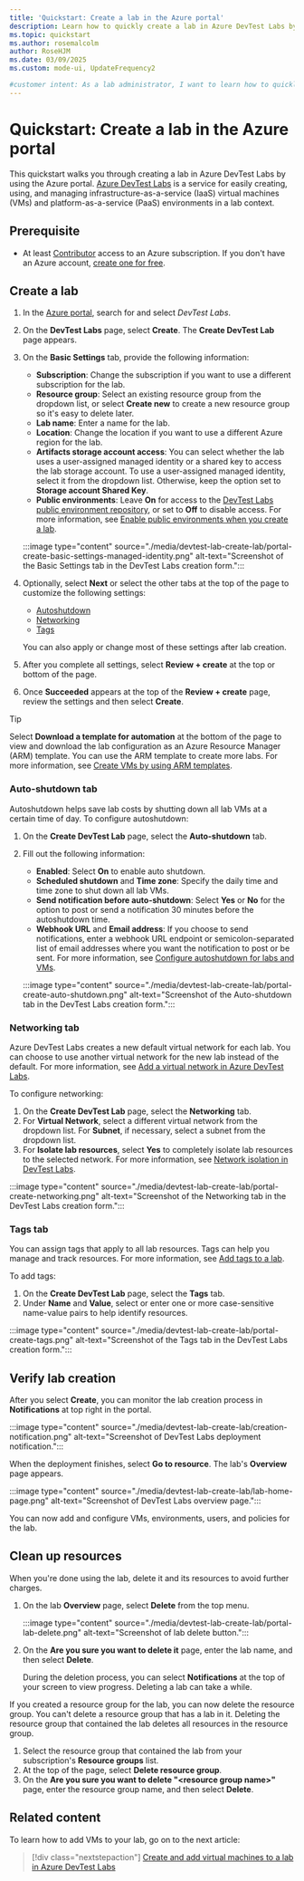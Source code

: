 ```yaml
---
title: 'Quickstart: Create a lab in the Azure portal'
description: Learn how to quickly create a lab in Azure DevTest Labs by using the Azure portal.
ms.topic: quickstart
ms.author: rosemalcolm
author: RoseHJM
ms.date: 03/09/2025
ms.custom: mode-ui, UpdateFrequency2

#customer intent: As a lab administrator, I want to learn how to quickly set up Azure DevTest Labs by using the Azure portal, so I can create labs for development, testing, or training.
---
```


# Quickstart: Create a lab in the Azure portal

This quickstart walks you through creating a lab in Azure DevTest Labs by using the Azure portal. [Azure DevTest Labs](https://azure.microsoft.com/services/devtest-lab) is a service for easily creating, using, and managing infrastructure-as-a-service (IaaS) virtual machines (VMs) and platform-as-a-service (PaaS) environments in a lab context.

## Prerequisite

- At least [Contributor](/azure/role-based-access-control/built-in-roles#contributor) access to an Azure subscription. If you don't have an Azure account, [create one for free](https://azure.microsoft.com/free/?WT.mc_id=A261C142F).

## Create a lab

1. In the [Azure portal](https://portal.azure.com), search for and select *DevTest Labs*.
1. On the **DevTest Labs** page, select **Create**. The **Create DevTest Lab** page appears.
1. On the **Basic Settings** tab, provide the following information:
   - **Subscription**: Change the subscription if you want to use a different subscription for the lab.
   - **Resource group**: Select an existing resource group from the dropdown list, or select **Create new** to create a new resource group so it's easy to delete later.
   - **Lab name**: Enter a name for the lab.
   - **Location**: Change the location if you want to use a different Azure region for the lab.
   - **Artifacts storage account access**: You can select whether the lab uses a user-assigned managed identity or a shared key to access the lab storage account. To use a user-assigned managed identity, select it from the dropdown list. Otherwise, keep the option set to **Storage account Shared Key**.
   - **Public environments**: Leave **On** for access to the [DevTest Labs public environment repository](https://github.com/Azure/azure-devtestlab/tree/master/Environments), or set to **Off** to disable access. For more information, see [Enable public environments when you create a lab](devtest-lab-create-environment-from-arm.md#set-public-environment-access-for-new-lab).

   :::image type="content" source="./media/devtest-lab-create-lab/portal-create-basic-settings-managed-identity.png" alt-text="Screenshot of the Basic Settings tab in the DevTest Labs creation form.":::

1. Optionally, select **Next** or select the other tabs at the top of the page to customize the following settings:

   - [Autoshutdown](#auto-shutdown-tab)
   - [Networking](#networking-tab)
   - [Tags](#tags-tab) 

   You can also apply or change most of these settings after lab creation.
1. After you complete all settings, select **Review + create** at the top or bottom of the page.
1. Once **Succeeded** appears at the top of the **Review + create** page, review the settings and then select **Create**.

> [!TIP]
> Select **Download a template for automation** at the bottom of the page to view and download the lab configuration as an Azure Resource Manager (ARM) template. You can use the ARM template to create more labs. For more information, see [Create VMs by using ARM templates](devtest-lab-use-resource-manager-template.md).

### Auto-shutdown tab

Autoshutdown helps save lab costs by shutting down all lab VMs at a certain time of day. To configure autoshutdown:

1. On the **Create DevTest Lab** page, select the **Auto-shutdown** tab.
1. Fill out the following information:
   - **Enabled**: Select **On** to enable auto shutdown.
   - **Scheduled shutdown** and **Time zone**: Specify the daily time and time zone to shut down all lab VMs.
   - **Send notification before auto-shutdown**: Select **Yes** or **No** for the option to post or send a notification 30 minutes before the autoshutdown time.
   - **Webhook URL** and **Email address**: If you choose to send notifications, enter a webhook URL endpoint or semicolon-separated list of email addresses where you want the notification to post or be sent. For more information, see [Configure autoshutdown for labs and VMs](devtest-lab-auto-shutdown.md).

   :::image type="content" source="./media/devtest-lab-create-lab/portal-create-auto-shutdown.png" alt-text="Screenshot of the Auto-shutdown tab in the DevTest Labs creation form.":::

### Networking tab

Azure DevTest Labs creates a new default virtual network for each lab. You can choose to use another virtual network for the new lab instead of the default. For more information, see [Add a virtual network in Azure DevTest Labs](devtest-lab-configure-vnet.md).

To configure networking:

1. On the **Create DevTest Lab** page, select the **Networking** tab.
1. For **Virtual Network**, select a different virtual network from the dropdown list. For **Subnet**, if necessary, select a subnet from the dropdown list.
1. For **Isolate lab resources**, select **Yes** to completely isolate lab resources to the selected network. For more information, see [Network isolation in DevTest Labs](network-isolation.md).

:::image type="content" source="./media/devtest-lab-create-lab/portal-create-networking.png" alt-text="Screenshot of the Networking tab in the DevTest Labs creation form.":::

### Tags tab

You can assign tags that apply to all lab resources. Tags can help you manage and track resources. For more information, see [Add tags to a lab](devtest-lab-add-tag.md).

To add tags:

1. On the **Create DevTest Lab** page, select the **Tags** tab.
1. Under **Name** and **Value**, select or enter one or more case-sensitive name-value pairs to help identify resources.

:::image type="content" source="./media/devtest-lab-create-lab/portal-create-tags.png" alt-text="Screenshot of the Tags tab in the DevTest Labs creation form.":::

## Verify lab creation

After you select **Create**, you can monitor the lab creation process in **Notifications** at top right in the portal.

:::image type="content" source="./media/devtest-lab-create-lab/creation-notification.png" alt-text="Screenshot of DevTest Labs deployment notification.":::

When the deployment finishes, select **Go to resource**. The lab's **Overview** page appears.

:::image type="content" source="./media/devtest-lab-create-lab/lab-home-page.png" alt-text="Screenshot of DevTest Labs overview page.":::

You can now add and configure VMs, environments, users, and policies for the lab.

## Clean up resources

When you're done using the lab, delete it and its resources to avoid further charges.

1. On the lab **Overview** page, select **Delete** from the top menu.

   :::image type="content" source="./media/devtest-lab-create-lab/portal-lab-delete.png" alt-text="Screenshot of lab delete button.":::

1. On the **Are you sure you want to delete it** page, enter the lab name, and then select **Delete**.

   During the deletion process, you can select **Notifications** at the top of your screen to view progress. Deleting a lab can take a while.

If you created a resource group for the lab, you can now delete the resource group. You can't delete a resource group that has a lab in it. Deleting the resource group that contained the lab deletes all resources in the resource group.

1. Select the resource group that contained the lab from your subscription's **Resource groups** list.
1. At the top of the page, select **Delete resource group**.
1. On the **Are you sure you want to delete "\<resource group name>"** page, enter the resource group name, and then select **Delete**.

## Related content

To learn how to add VMs to your lab, go on to the next article:

> [!div class="nextstepaction"]
> [Create and add virtual machines to a lab in Azure DevTest Labs](devtest-lab-add-vm.md)
